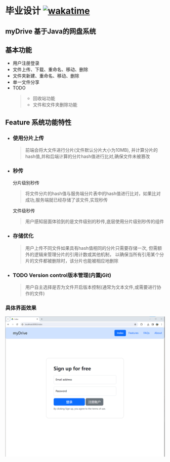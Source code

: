 # 毕业设计 [![wakatime](https://wakatime.com/badge/user/b06f1799-d59e-4d93-be43-644d6ec7f0fc/project/018cbb14-5ffe-4d6b-869e-4d22b6717a1e.svg)](https://wakatime.com/badge/user/b06f1799-d59e-4d93-be43-644d6ec7f0fc/project/018cbb14-5ffe-4d6b-869e-4d22b6717a1e)

## myDrive 基于Java的网盘系统

## 基本功能
- 用户注册登录
- 文件上传、下载、重命名、移动、删除 
- 文件夹新建、重命名、移动、删除
- 单一文件分享
- TODO 
    > * 回收站功能<br> 
    > * 文件和文件夹删除功能<br>
    

## Feature 系统功能特性
- ### 使用分片上传
    > 前端会将大文件进行分片(文件默认分片大小为10MB),
    并计算分片的hash值,并和后端计算的分片hash值进行比对,确保文件未被篡改
- ### 秒传 
   分片级别秒传
  >   将文件分片的hash值与服务端分片表中的hash值进行比对，如果比对成功,服务端就已经存储了该文件,实现秒传

   文件级秒传
  >用户感知层面体验到的是文件级别的秒传,底层使用分片级别秒传的组件

- ### 存储优化
    > 用户上传不同文件如果具有hash值相同的分片只需要存储一次,
   但需额外的逻辑来管理分片的引用计数或其他机制，
   以确保当所有引用某个分片的文件都被删除时，该分片也能被相应地删除
- ### TODO Version control版本管理(内置jGit)
    > 用户自主选择是否为文件开启版本控制(通常为文本文件,或需要进行协作的文件)

### 具体界面效果 <br>
![myDrive](./resources/img.png)